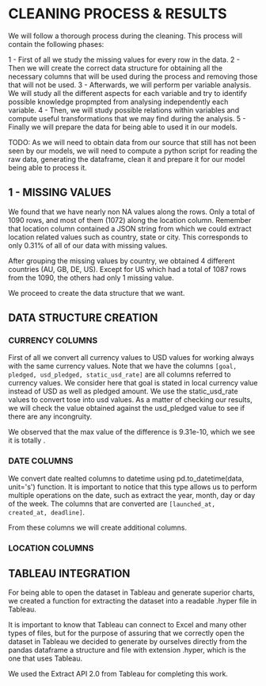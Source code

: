 # CLEANING PROCESS & RESULTS

We will follow a thorough process during the cleaning. This process will contain the following phases:

1 - First of all we study the missing values for every row in the data.
2 - Then we will create the correct data structure for obtaining all the necessary columns that will be used during the process and removing those that will not be used.
3 - Afterwards, we will perform per variable analysis. We will study all the different aspects for each variable and try to identify possible knowledge propmpted from analysing independently each variable.
4 - Then, we will study possible relations within variables and compute useful transformations that we may find during the analysis.
5 - Finally we will prepare the data for being able to used it in our models.

TODO: As we will need to obtain data from our source that still has not been seen by our models, we will need to compute a python script for reading the raw data, generating the dataframe, clean it and prepare it for our model being able to process it.


## 1 - MISSING VALUES

We found that we have nearly non NA values along the rows. Only a total of 1090 rows, and most of them (1072) along the location column. Remember that location column contained a JSON string from which we could extract location related values such as country, state or city. This corresponds to only 0.31% of all of our data with missing values.

After grouping the missing values by country, we obtained 4 different countries (AU, GB, DE, US). Except for US which had a total of 1087 rows from the 1090, the others had only 1 missing value.

We proceed to create the data structure that we want.

## DATA STRUCTURE CREATION

### CURRENCY COLUMNS
First of all we convert all currency values to USD values for working always with the same currency values. Note that we have the columns `[goal, pledged, usd_pledged, static_usd_rate]` are all columns referred to currency values. We consider here that goal is stated in local currency value instead of USD as well as pledged amount. We use the static_usd_rate values to convert tose into usd values. As a matter of checking our results, we will check the value obtained against the usd_pledged value to see if there are any incongruity.

We observed that the max value of the difference is 9.31e-10, which we see it is totally .

### DATE COLUMNS
We convert date realted columns to datetime using pd.to_datetime(data, unit='s') function. It is important to notice that this type allows us to perform multiple operations on the date, such as extract the year, month, day or day of the week. The columns that are converted are `[launched_at, created_at, deadline]`.

From these columns we will create additional columns.

### LOCATION COLUMNS


## TABLEAU INTEGRATION

For being able to open the dataset in Tableau and generate superior charts, we created a function for extracting the dataset into a readable .hyper file in Tableau.

It is important to know that Tableau can connect to Excel and many other types of files, but for the purpose of assuring that we correctly open the dataset in Tableau we decided to generate by ourselves directly from the pandas dataframe a structure and file with extension .hyper, which is the one that uses Tableau.

We used the Extract API 2.0 from Tableau for completing this work.